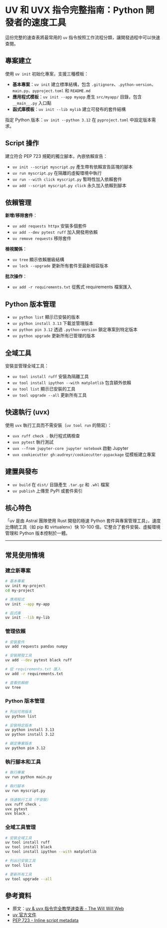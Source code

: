 # UV 和 UVX 指令完整指南：Python 開發者的速度工具

這份完整的速查表將最常用的 `uv` 指令按照工作流程分類，讓開發過程中可以快速查閱。

## 專案建立

使用 `uv init` 初始化專案，支援三種模板：

- **基本專案**：`uv init` 建立標準結構，包含 `.gitignore`、`.python-version`、`main.py`、`pyproject.toml` 和 `README.md`
- **應用程式模板**：`uv init --app myapp` 產生 `src/myapp/` 目錄，包含 `__main__.py` 入口點
- **函式庫模板**：`uv init --lib mylib` 建立可發布的套件結構

指定 Python 版本：`uv init --python 3.12` 在 `pyproject.toml` 中設定版本需求。

## Script 操作

建立符合 PEP 723 規範的獨立腳本，內嵌依賴宣告：

- `uv init --script myscript.py` 產生帶有依賴宣告區塊的腳本
- `uv run myscript.py` 在隔離的虛擬環境中執行
- `uv run --with click myscript.py` 暫時性加入依賴套件
- `uv add --script myscript.py click` 永久加入依賴到腳本

## 依賴管理

**新增/移除套件**：

- `uv add requests httpx` 安裝多個套件
- `uv add --dev pytest ruff` 加入開發用依賴
- `uv remove requests` 移除套件

**檢視關係**：

- `uv tree` 顯示依賴層級結構
- `uv lock --upgrade` 更新所有套件至最新相容版本

**批次操作**：

- `uv add -r requirements.txt` 從舊式 requirements 檔案匯入

## Python 版本管理

- `uv python list` 顯示已安裝的版本
- `uv python install 3.13` 下載並管理版本
- `uv python pin 3.12` 透過 `.python-version` 鎖定專案到特定版本
- `uv python upgrade` 更新所有已管理的版本

## 全域工具

安裝並管理全域工具：

- `uv tool install ruff` 安裝為隔離工具
- `uv tool install ipython --with matplotlib` 包含額外依賴
- `uv tool list` 顯示已安裝的工具
- `uv tool upgrade --all` 更新所有工具

## 快速執行 (uvx)

使用 `uvx` 執行工具而不需安裝（`uv tool run` 的簡寫）：

- `uvx ruff check .` 執行程式碼檢查
- `uvx pytest` 執行測試
- `uvx --from jupyter-core jupyter notebook` 啟動 Jupyter
- `uvx cookiecutter gh:audreyr/cookiecutter-pypackage` 從模板建立專案

## 建置與發布

- `uv build` 在 `dist/` 目錄產生 `.tar.gz` 和 `.whl` 檔案
- `uv publish` 上傳至 PyPI 或套件索引

## 核心特色

「uv 是由 Astral 團隊使用 Rust 開發的極速 Python 套件與專案管理工具」，速度比傳統工具（如 pip 和 virtualenv）快 10-100 倍。它整合了套件安裝、虛擬環境管理和 Python 版本控制於一體。

---

## 常見使用情境

### 建立新專案
```bash
# 基本專案
uv init my-project
cd my-project

# 應用程式
uv init --app my-app

# 函式庫
uv init --lib my-lib
```

### 管理依賴
```bash
# 安裝套件
uv add requests pandas numpy

# 安裝開發工具
uv add --dev pytest black ruff

# 從 requirements.txt 匯入
uv add -r requirements.txt

# 查看依賴樹
uv tree
```

### Python 版本管理
```bash
# 列出可用版本
uv python list

# 安裝特定版本
uv python install 3.13
uv python install 3.12

# 鎖定專案版本
uv python pin 3.12
```

### 執行腳本和工具
```bash
# 執行專案
uv run python main.py

# 執行腳本
uv run myscript.py

# 快速執行工具（不安裝）
uvx ruff check .
uvx pytest
uvx black .
```

### 全域工具管理
```bash
# 安裝全域工具
uv tool install ruff
uv tool install black
uv tool install ipython --with matplotlib

# 列出已安裝工具
uv tool list

# 更新所有工具
uv tool upgrade --all
```

## 參考資料

- 原文：[uv & uvx 指令完全教學速查表 - The Will Will Web](https://blog.miniasp.com/post/2025/10/20/uv-uvx-cheatsheet)
- [uv 官方文件](https://docs.astral.sh/uv/)
- [PEP 723 - Inline script metadata](https://peps.python.org/pep-0723/)
